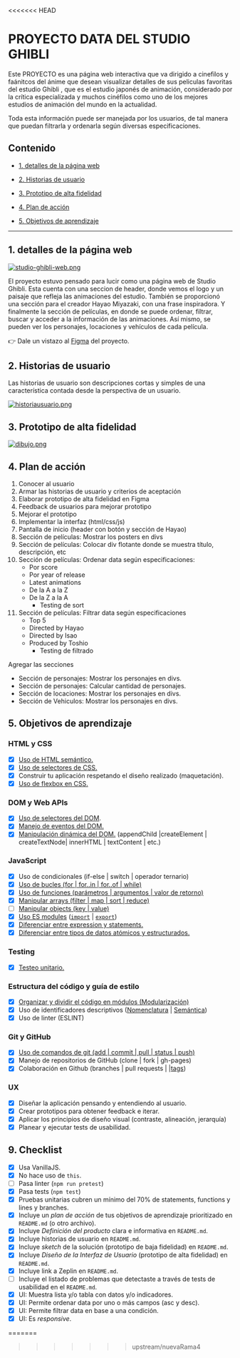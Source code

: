 <<<<<<< HEAD

# PROYECTO DATA DEL STUDIO GHIBLI

Este PROYECTO es una página web  interactiva que va dirigido a cinefilos y faánitcos del ánime que desean visualizar detalles  de sus peliculas favoritas del estudio Ghibli , que es el estudio japonés de animación, considerado por la crítica especializada y muchos cinéfilos como uno de los mejores estudios de animación del mundo en la actualidad.


Toda esta información puede ser manejada por los usuarios, de tal manera que puedan filtrarla y ordenarla según diversas especificaciones.


## Contenido

* [1. detalles  de la página web](#1-detalles-de-la-página-web)

* [2. Historias de usuario](#2-historias-de-usuario)

* [3. Prototipo de alta fidelidad](#3-prototipo-de-alta-fidelidad)

* [4. Plan de acción](#4-plan-de-acción)

* [5. Objetivos de aprendizaje](#5-objetivos-de-aprendizaje)

***

## 1. detalles  de la página web

[![studio-ghibli-web.png](https://i.postimg.cc/sxVNkv46/studio-ghibli-web.png)](https://postimg.cc/47SPt4MV)

El proyecto estuvo pensado para lucir como una página web de Studio Ghibli. Esta cuenta con una seccion de header, donde vemos el logo y un paisaje que refleja las animaciones del estudio. También se proporcionó una sección para el creador Hayao Miyazaki, con una frase inspiradora. Y finalmente la sección de películas, en donde se puede ordenar, filtrar, buscar y acceder a la información de las animaciones. Así mismo, se pueden ver los personajes, locaciones y vehículos de cada película.

👉 Dale un vistazo al [Figma](https://www.figma.com/file/B8H0RKO5TnX4x5GfPMqVx4/Data-Lovers?node-id=0%3A1) del proyecto.

## 2. Historias de usuario
Las historias de usuario son descripciones cortas y simples de una característica contada desde la perspectiva de un usuario.

[![historiausuario.png](https://i.postimg.cc/K8y9sKzB/historiausuario.png)](https://postimg.cc/qzjXNv2v)

## 3. Prototipo de alta fidelidad

[![dibujo.png](https://i.postimg.cc/654SPJhJ/dibujo.png)](https://postimg.cc/6ywY7PSY)

## 4. Plan de acción
1. Conocer al usuario
2. Armar las historias de usuario y criterios de aceptación 
3. Elaborar prototipo de alta fidelidad en Figma 
4. Feedback de usuarios para mejorar prototipo
5. Mejorar el prototipo
6. Implementar la interfaz (html/css/js)
7. Pantalla de inicio (header con botón y sección de Hayao)
8. Sección de películas: Mostrar los posters en divs
9. Sección de películas: Colocar div flotante donde se muestra título, descripción, etc
10. Sección de películas: Ordenar data según especificaciones:
    - Por score 
    - Por year of release
    - Latest animations
    - De la A a la Z
    - De la Z a la A
      - Testing de sort 
11. Sección de películas: Filtrar data según especificaciones
    - Top 5
    - Directed by Hayao
    - Directed by Isao
    - Produced by Toshio
      - Testing de filtrado

Agregar las secciones 
* Sección de personajes: Mostrar los personajes en divs.
* Sección de personajes: Calcular cantidad de personajes.
* Sección de locaciones: Mostrar los personajes en divs.
* Sección de Vehiculos: Mostrar los personajes en divs.

## 5. Objetivos de aprendizaje

### HTML y CSS

* [x] [Uso de HTML semántico.](https://developer.mozilla.org/en-US/docs/Glossary/Semantics#Semantics_in_HTML)
* [x] [Uso de selectores de CSS.](https://css-tricks.com/almanac/selectors/)
* [x] Construir tu aplicación respetando el diseño realizado (maquetación).
* [x] [Uso de flexbox en CSS.](https://css-tricks.com/snippets/css/a-guide-to-flexbox/)

### DOM y Web APIs

* [x] [Uso de selectores del DOM](https://developer.mozilla.org/es/docs/Referencia_DOM_de_Gecko/Localizando_elementos_DOM_usando_selectores).
* [x] [Manejo de eventos del DOM.](https://www.w3schools.com/js/js_events.asp)
* [x] [Manipulación dinámica del DOM.](https://developer.mozilla.org/es/docs/Referencia_DOM_de_Gecko/Introducci%C3%B3n)
(appendChild |createElement | createTextNode| innerHTML | textContent | etc.)

### JavaScript

* [x] Uso de condicionales (if-else | switch | operador ternario)
* [x] [Uso de bucles (for | for..in | for..of | while)](https://developer.mozilla.org/es/docs/Web/JavaScript/Guide/Bucles_e_iteraci%C3%B3n)
* [x] [Uso de funciones (parámetros | argumentos | valor de retorno)](https://developer.mozilla.org/es/docs/Web/JavaScript/Referencia/Funciones)
* [x] [Manipular arrays (filter | map | sort | reduce)](https://code.tutsplus.com/es/tutorials/how-to-use-map-filter-reduce-in-javascript--cms-26209)
* [ ] [Manipular objects (key | value)](https://developer.mozilla.org/es/docs/Web/JavaScript/Referencia/Objetos_globales/Object)
* [x] [Uso ES modules](https://developer.mozilla.org/es/docs/Web/JavaScript/Guide/M%C3%B3dulos) ([`import`](https://developer.mozilla.org/en-US/docs/Web/JavaScript/Reference/Statements/import)
| [`export`](https://developer.mozilla.org/en-US/docs/Web/JavaScript/Reference/Statements/export))
* [x] [Diferenciar entre expression y statements.](https://openclassrooms.com/en/courses/4309531-descubre-las-funciones-en-javascript/5108986-diferencia-entre-expresion-y-sentencia)
* [x] [Diferenciar entre tipos de datos atómicos y estructurados.](https://developer.mozilla.org/es/docs/Web/JavaScript/Data_structures)

### Testing

* [x] [Testeo unitario.](https://jestjs.io/docs/es-ES/getting-started)

### Estructura del código y guía de estilo

* [x] [Organizar y dividir el código en módulos (Modularización)](https://medium.com/@sebastianpaduano/modularizaci%C3%B3n-en-javascript-538bd6c75fa)
* [x] Uso de identificadores descriptivos ([Nomenclatura](http://snowdream.github.io/javascript-style-guide/javascript-style-guide/es/naming-conventions.html) | [Semántica](https://geekytheory.com/semantica-coder))
* [x] Uso de linter (ESLINT)

### Git y GitHub

* [x] [Uso de comandos de git (add | commit | pull | status | push)](https://github.com/jlord/git-it-electron)
* [x] Manejo de repositorios de GitHub (clone | fork | gh-pages)
* [x] Colaboración en Github (branches | pull requests | |[tags](https://git-scm.com/book/en/v2/Git-Basics-Tagging))

### UX

* [x] Diseñar la aplicación pensando y entendiendo al usuario.
* [x] Crear prototipos para obtener feedback e iterar.
* [x] Aplicar los principios de diseño visual (contraste, alineación, jerarquía)
* [x] Planear y ejecutar tests de usabilidad.

## 9. Checklist

* [x] Usa VanillaJS.
* [x] No hace uso de `this`.
* [ ] Pasa linter (`npm run pretest`)
* [x] Pasa tests (`npm test`)
* [x] Pruebas unitarias cubren un mínimo del 70% de statements, functions y
  lines y branches.
* [x] Incluye un _plan de acción_ de tus objetivos de aprendizaje prioritizado en `README.md` (o otro archivo).
* [x] Incluye _Definición del producto_ clara e informativa en `README.md`.
* [x] Incluye historias de usuario en `README.md`.
* [x] Incluye _sketch_ de la solución (prototipo de baja fidelidad) en
  `README.md`.
* [x] Incluye _Diseño de la Interfaz de Usuario_ (prototipo de alta fidelidad)
  en `README.md`.
* [x] Incluye link a Zeplin en `README.md`.
* [ ] Incluye el listado de problemas que detectaste a través de tests de
  usabilidad en el `README.md`.
* [x] UI: Muestra lista y/o tabla con datos y/o indicadores.
* [x] UI: Permite ordenar data por uno o más campos (asc y desc).
* [x] UI: Permite filtrar data en base a una condición.
* [x] UI: Es _responsive_.

=======
>>>>>>> upstream/nuevaRama4

